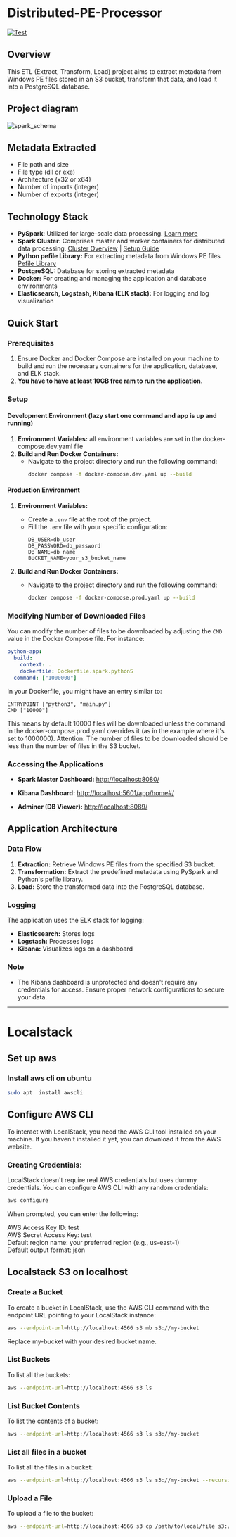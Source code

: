 # Distributed-PE-Processor
[![Test](https://github.com/adam-pawelek/Distributed-PE-Processor-ETL/actions/workflows/main.yml/badge.svg)](https://github.com/adam-pawelek/Distributed-PE-Processor-ETL/actions/workflows/main.yml)

## Overview
This ETL (Extract, Transform, Load) project aims to extract metadata from Windows PE files stored in an S3 bucket, transform that data, and load it into a PostgreSQL database. 

## Project diagram
![spark_schema](https://github.com/adam-pawelek/Distributed-PE-Processor-ETL/assets/45467141/e0b713ae-76bb-461c-b7a3-54033305fbd4)


## Metadata Extracted
- File path and size
- File type (dll or exe)
- Architecture (x32 or x64)
- Number of imports (integer)
- Number of exports (integer)

## Technology Stack
- **PySpark**: Utilized for large-scale data processing. [Learn more](https://spark.apache.org/docs/latest/api/python/index.html)
- **Spark Cluster**: Comprises master and worker containers for distributed data processing. [Cluster Overview](https://spark.apache.org/docs/latest/cluster-overview.html) | [Setup Guide](https://medium.com/@MarinAgli1/setting-up-a-spark-standalone-cluster-on-docker-in-layman-terms-8cbdc9fdd14b)
- **Python pefile Library:** For extracting metadata from Windows PE files [Pefile Library](https://github.com/erocarrera/pefile)
- **PostgreSQL:** Database for storing extracted metadata
- **Docker:** For creating and managing the application and database environments
- **Elasticsearch, Logstash, Kibana (ELK stack):** For logging and log visualization

## Quick Start

### Prerequisites
1. Ensure Docker and Docker Compose are installed on your machine to build and run the necessary containers for the application, database, and ELK stack.<br>
2. **You have to have at least 10GB free ram to run the application.**
### Setup
#### Development Environment (lazy start one command and app is up and running)
1. **Environment Variables:**
   all environment variables are set in the docker-compose.dev.yaml file
2. **Build and Run Docker Containers:**
    - Navigate to the project directory and run the following command:
        ```sh
        docker compose -f docker-compose.dev.yaml up --build
        ```

#### Production Environment
1. **Environment Variables:** 
    - Create a `.env` file at the root of the project.
    - Fill the `.env` file with your specific configuration:
        ```plaintext
      DB_USER=db_user
      DB_PASSWORD=db_password
      DB_NAME=db_name
      BUCKET_NAME=your_s3_bucket_name
        ```
   
2. **Build and Run Docker Containers:**
    - Navigate to the project directory and run the following command:
        ```sh
        docker compose -f docker-compose.prod.yaml up --build
        ```
### Modifying Number of Downloaded Files
You can modify the number of files to be downloaded by adjusting the `CMD` value in the Docker Compose file. For instance:

   ```yaml
   python-app:
     build:
       context: .
       dockerfile: Dockerfile.spark.pythonS
     command: ["1000000"]
   ```
In your Dockerfile, you might have an entry similar to:
   ```
   ENTRYPOINT ["python3", "main.py"]
   CMD ["10000"]
   ```
This means by default 10000 files will be downloaded unless the command in the docker-compose.prod.yaml overrides it (as in the example where it's set to 1000000).
Attention: The number of files to be downloaded should be less than the number of files in the S3 bucket.

### Accessing the Applications
- **Spark Master Dashboard:** [http://localhost:8080/](http://localhost:8080/)
  
- **Kibana Dashboard:** [http://localhost:5601/app/home#/](http://localhost:5601/app/home#/)

- **Adminer (DB Viewer):** [http://localhost:8089/](http://localhost:8089/)

## Application Architecture

### Data Flow
1. **Extraction:** Retrieve Windows PE files from the specified S3 bucket.
2. **Transformation:** Extract the predefined metadata using PySpark and Python's pefile library.
3. **Load:** Store the transformed data into the PostgreSQL database.

### Logging
The application uses the ELK stack for logging:
- **Elasticsearch:** Stores logs
- **Logstash:** Processes logs
- **Kibana:** Visualizes logs on a dashboard

### Note
- The Kibana dashboard is unprotected and doesn't require any credentials for access. Ensure proper network configurations to secure your data.


---

# Localstack 
## Set up aws 
### Install aws cli on ubuntu 
```bash
sudo apt  install awscli 
```

## Configure AWS CLI
To interact with LocalStack, you need the AWS CLI tool installed on your machine. If you haven't installed it yet, you can download it from the AWS website.

### Creating Credentials:
LocalStack doesn't require real AWS credentials but uses dummy credentials. You can configure AWS CLI with any random credentials:

```bash
aws configure
```
When prompted, you can enter the following:

AWS Access Key ID: test <br>
AWS Secret Access Key: test <br>
Default region name: your preferred region (e.g., us-east-1) <br>
Default output format: json <br>

## Localstack S3 on localhost
### Create a Bucket
To create a bucket in LocalStack, use the AWS CLI command with the endpoint URL pointing to your LocalStack instance:

```bash
aws --endpoint-url=http://localhost:4566 s3 mb s3://my-bucket
```
Replace my-bucket with your desired bucket name.

### List Buckets
To list all the buckets:

```bash
aws --endpoint-url=http://localhost:4566 s3 ls
```

### List Bucket Contents
To list the contents of a bucket:

```bash
aws --endpoint-url=http://localhost:4566 s3 ls s3://my-bucket
```

### List all files in a bucket
To list all the files in a bucket:

```bash
aws --endpoint-url=http://localhost:4566 s3 ls s3://my-bucket --recursive
```

### Upload a File
To upload a file to the bucket:

```bash
aws --endpoint-url=http://localhost:4566 s3 cp /path/to/local/file s3://my-bucket
```

